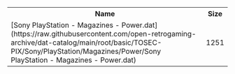 <table>
<tr><th>Name</th><th>Size</th></tr>
<tr><td>[Sony PlayStation - Magazines - Power.dat](https://raw.githubusercontent.com/open-retrogaming-archive/dat-catalog/main/root/basic/TOSEC-PIX/Sony/PlayStation/Magazines/Power/Sony PlayStation - Magazines - Power.dat)</td><td>1251</td></tr>
</table>
